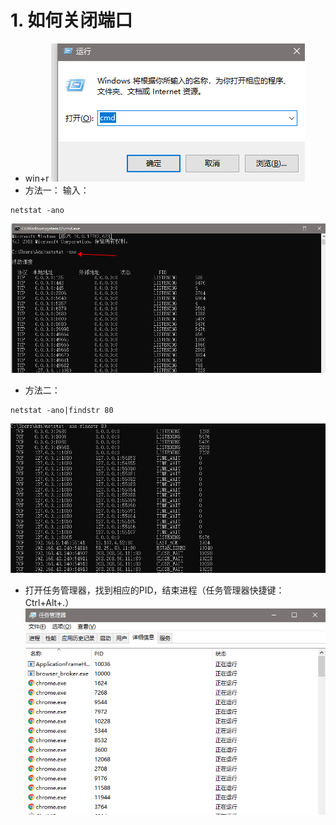 # 1. 如何关闭端口
- win+r
![](_v_images/20190815113224865_13174.png)
- 方法一：
输入：
```
netstat -ano
```
![](_v_images/20190815113321289_3160.png)

- 方法二：
```
netstat -ano|findstr 80
```
![](_v_images/20190815113456881_9940.png)

- 打开任务管理器，找到相应的PID，结束进程（任务管理器快捷键：Ctrl+Alt+.）
![](_v_images/20190815113628681_20004.png)